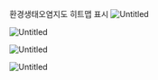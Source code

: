 환경생태오염지도 히트맵 표시
![Untitled](https://prod-files-secure.s3.us-west-2.amazonaws.com/c54d7848-ea1a-4b20-9d3a-941504ecf5aa/e362890d-cb60-49fe-9f09-187981924201/Untitled.png)

![Untitled](https://prod-files-secure.s3.us-west-2.amazonaws.com/c54d7848-ea1a-4b20-9d3a-941504ecf5aa/186db86d-6a97-4abe-bc79-95b826912b39/Untitled.png)

![Untitled](https://prod-files-secure.s3.us-west-2.amazonaws.com/c54d7848-ea1a-4b20-9d3a-941504ecf5aa/fc4cc277-dc85-4509-9386-80c12d573030/Untitled.png)

![Untitled](https://prod-files-secure.s3.us-west-2.amazonaws.com/c54d7848-ea1a-4b20-9d3a-941504ecf5aa/8cd8d526-0c7b-498d-9a45-de71ea03b06f/Untitled.png)
